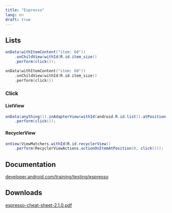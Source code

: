 ```yaml
---
title: "Espresso"
lang: en
draft: true
---
```


## Lists

```java
onData(withItemContent("item: 60"))
    .onChildView(withId(R.id.item_size))
    .perform(click());
```

```kotlin
onData(withItemContent("item: 60"))
    .onChildView(withId(R.id.item_size))
    .perform(click())
```

### Click

#### ListView

```java
onData(anything()).inAdapterView(withId(android.R.id.list)).atPosition(0)
    .perform(click());
```

#### RecyclerView

```java
onView(ViewMatchers.withId(R.id.recyclerView))
    .perform(RecyclerViewActions.actionOnItemAtPosition(0, click()));
```


## Documentation

[developer.android.com/training/testing/espresso](https://developer.android.com/training/testing/espresso)

## Downloads

[espresso-cheat-sheet-2.1.0.pdf](https://android.github.io/android-test/downloads/espresso-cheat-sheet-2.1.0.pdf)
